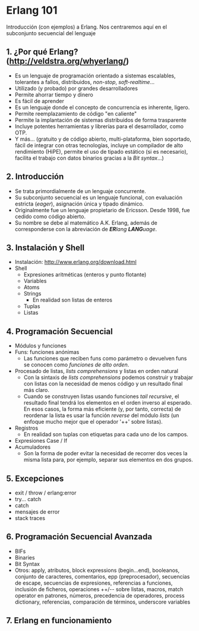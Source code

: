 # Erlang 101
Introducción (con ejemplos) a Erlang. Nos centraremos aquí en el subconjunto secuencial del lenguaje

## 1. ¿Por qué Erlang? (http://veldstra.org/whyerlang/)
* Es un lenguaje de programación orientado a sistemas escalables, tolerantes a fallos, distribuidos, *non-stop*, *soft-realtime*...
* Utilizado (y probado) por grandes desarrolladores
* Permite ahorrar tiempo y dinero
* Es fácil de aprender
* Es un lenguaje donde el concepto de concurrencia es inherente, ligero.
* Permite reemplazamiento de código "en caliente"
* Permite la implantación de sistemas distribuidos de forma trasparente
* Incluye potentes herramientas y librerías para el desarrollador, como OTP.
* Y más... (gratuito y de código abierto, multi-plataforma, bien soportado, fácil de integrar con otras tecnologías, incluye un compilador de alto rendimiento (HiPE), permite el uso de tipado estático (si es necesario), facilita el trabajo con datos binarios gracias a la *Bit syntax*...)

## 2. Introducción
- Se trata primordialmente de un lenguaje concurrente.
- Su subconjunto secuencial es un lenguaje funcional, con evaluación estricta (*eager*), asignación única y tipado dinámico.
- Originalmente fue un lenguaje propietario de Ericsson. Desde 1998, fue cedido como código abierto.
- Su nombre se debe al matemático A.K. Erlang, además de corresponderse con la abreviación de _**ER**lang **LANG**uage_.

## 3. Instalación y Shell
* Instalación: http://www.erlang.org/download.html
* Shell
    * Expresiones aritméticas (enteros y punto flotante)
    * Variables
    * Atoms
    * Strings
        * En realidad son listas de enteros
    * Tuplas
    * Listas

## 4. Programación Secuencial
* Módulos y funciones
* Funs: funciones anónimas
    * Las funciones que reciben funs como parámetro o devuelven funs se conocen como *funciones de alto orden*.
* Procesado de listas, *lists comprehensions* y listas en orden natural
    * Con la sintaxis de *lists comprehensions* podemos construir y trabajar con listas con la necesidad de menos código y un resultado final más claro.
    * Cuando se construyen listas usando funciones *tail recursive*, el resultado final tendrá los elementos en el orden inverso al esperado. En esos casos, la forma más eficiente (y, por tanto, correcta) de reordenar la lista es usar la función *reverse* del módulo *lists* (un enfoque mucho mejor que el operador '++' sobre listas).
* Registros
    * En realidad son tuplas con etiquetas para cada uno de los campos.
* Expresiones Case / If
* Acumuladores
    * Son la forma de poder evitar la necesidad de recorrer dos veces la misma lista para, por ejemplo, separar sus elementos en dos grupos.   

## 5. Excepciones
* exit / throw / erlang:error
* try... catch
* catch
* mensajes de error
* stack traces

## 6. Programación Secuencial Avanzada
* BIFs
* Binaries
* Bit Syntax
* Otros: apply, atributos, block expressions (begin...end), booleanos, conjunto de caracteres, comentarios, epp (preprocesador), secuencias de escape, secuencias de expresiones, referencias a funciones, inclusión de ficheros, operaciones ++/-- sobre listas, macros, match operator en patrones, números, precedencia de operadores, process dictionary, referencias, comparación de términos, underscore variables

## 7. Erlang en funcionamiento
